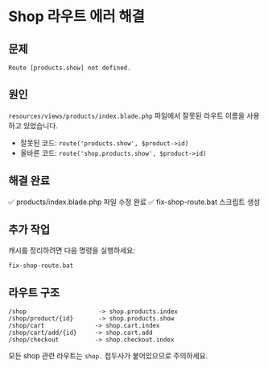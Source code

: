 # Shop 라우트 에러 해결

## 문제
```
Route [products.show] not defined.
```

## 원인
`resources/views/products/index.blade.php` 파일에서 잘못된 라우트 이름을 사용하고 있었습니다.
- 잘못된 코드: `route('products.show', $product->id)`
- 올바른 코드: `route('shop.products.show', $product->id)`

## 해결 완료
✅ products/index.blade.php 파일 수정 완료
✅ fix-shop-route.bat 스크립트 생성

## 추가 작업
캐시를 정리하려면 다음 명령을 실행하세요:
```batch
fix-shop-route.bat
```

## 라우트 구조
```
/shop                    -> shop.products.index
/shop/product/{id}       -> shop.products.show
/shop/cart              -> shop.cart.index
/shop/cart/add/{id}     -> shop.cart.add
/shop/checkout          -> shop.checkout.index
```

모든 shop 관련 라우트는 `shop.` 접두사가 붙어있으므로 주의하세요.
